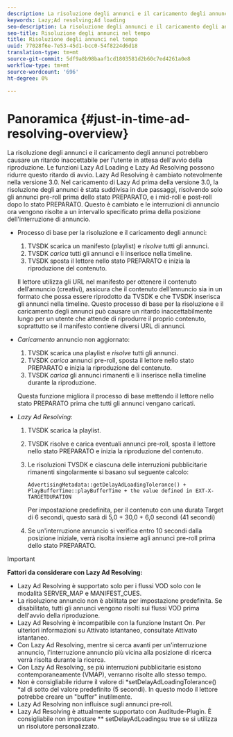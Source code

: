 ```yaml
---
description: La risoluzione degli annunci e il caricamento degli annunci potrebbero causare un ritardo inaccettabile per l'utente in attesa dell'avvio della riproduzione. Le funzioni Lazy Ad Loading e Lazy Ad Resolving possono ridurre questo ritardo di avvio. Lazy Ad Resolving è cambiato notevolmente nella versione 3.0. Nel caricamento di Lazy Ad prima della versione 3.0, la risoluzione degli annunci è stata suddivisa in due passaggi, risolvendo solo gli annunci pre-roll prima dello stato PREPARATO, e i mid-roll e post-roll dopo lo stato PREPARATO. Questo è cambiato e le interruzioni di annuncio ora vengono risolte a un intervallo specificato prima della posizione dell'interruzione di annuncio.
keywords: Lazy;Ad resolving;Ad loading
seo-description: La risoluzione degli annunci e il caricamento degli annunci potrebbero causare un ritardo inaccettabile per l'utente in attesa dell'avvio della riproduzione. Le funzioni Lazy Ad Loading e Lazy Ad Resolving possono ridurre questo ritardo di avvio. Lazy Ad Resolving è cambiato notevolmente nella versione 3.0. Nel caricamento di Lazy Ad prima della versione 3.0, la risoluzione degli annunci è stata suddivisa in due passaggi, risolvendo solo gli annunci pre-roll prima dello stato PREPARATO, e i mid-roll e post-roll dopo lo stato PREPARATO. Questo è cambiato e le interruzioni di annuncio ora vengono risolte a un intervallo specificato prima della posizione dell'interruzione di annuncio.
seo-title: Risoluzione degli annunci nel tempo
title: Risoluzione degli annunci nel tempo
uuid: 77028f6e-7e53-45d1-bcc0-54f8224d6d18
translation-type: tm+mt
source-git-commit: 5df9a8b98baaf1cd1803581d2b60c7ed4261a0e8
workflow-type: tm+mt
source-wordcount: '696'
ht-degree: 0%

---
```



# Panoramica {#just-in-time-ad-resolving-overview}

La risoluzione degli annunci e il caricamento degli annunci potrebbero causare un ritardo inaccettabile per l&#39;utente in attesa dell&#39;avvio della riproduzione. Le funzioni Lazy Ad Loading e Lazy Ad Resolving possono ridurre questo ritardo di avvio. Lazy Ad Resolving è cambiato notevolmente nella versione 3.0. Nel caricamento di Lazy Ad prima della versione 3.0, la risoluzione degli annunci è stata suddivisa in due passaggi, risolvendo solo gli annunci pre-roll prima dello stato PREPARATO, e i mid-roll e post-roll dopo lo stato PREPARATO. Questo è cambiato e le interruzioni di annuncio ora vengono risolte a un intervallo specificato prima della posizione dell&#39;interruzione di annuncio.

* Processo di base per la risoluzione e il caricamento degli annunci:

   1. TVSDK scarica un manifesto (playlist) e *risolve* tutti gli annunci.
   1. TVSDK *carica* tutti gli annunci e li inserisce nella timeline.
   1. TVSDK sposta il lettore nello stato PREPARATO e inizia la riproduzione del contenuto.

   Il lettore utilizza gli URL nel manifesto per ottenere il contenuto dell’annuncio (creativi), assicura che il contenuto dell’annuncio sia in un formato che possa essere riprodotto da TVSDK e che TVSDK inserisca gli annunci nella timeline. Questo processo di base per la risoluzione e il caricamento degli annunci può causare un ritardo inaccettabilmente lungo per un utente che attende di riprodurre il proprio contenuto, soprattutto se il manifesto contiene diversi URL di annunci.

* *Caricamento* annuncio non aggiornato:

   1. TVSDK scarica una playlist e *risolve* tutti gli annunci.
   1. TVSDK *carica* annunci pre-roll, sposta il lettore nello stato PREPARATO e inizia la riproduzione del contenuto.
   1. TVSDK *carica* gli annunci rimanenti e li inserisce nella timeline durante la riproduzione.

   Questa funzione migliora il processo di base mettendo il lettore nello stato PREPARATO prima che tutti gli annunci vengano caricati.

* *Lazy Ad Resolving*:

   1. TVSDK scarica la playlist.
   1. TVSDK risolve e carica eventuali annunci pre-roll, sposta il lettore nello stato PREPARATO e inizia la riproduzione del contenuto.
   1. Le risoluzioni TVSDK e ciascuna delle interruzioni pubblicitarie rimanenti singolarmente si basano sul seguente calcolo:

      `AdvertisingMetadata::getDelayAdLoadingTolerance() + PlayBufferTime::playBufferTime + the value defined in EXT-X-TARGETDURATION`

      Per impostazione predefinita, per il contenuto con una durata Target di 6 secondi, questo sarà di 5,0 + 30,0 + 6,0 secondi (41 secondi)

   1. Se un&#39;interruzione annuncio si verifica entro 10 secondi dalla posizione iniziale, verrà risolta insieme agli annunci pre-roll prima dello stato PREPARATO.

>[!IMPORTANT]
>
>**Fattori da considerare con Lazy Ad Resolving:**
>
>* Lazy Ad Resolving è supportato solo per i flussi VOD solo con le modalità SERVER_MAP e MANIFEST_CUES.
>* La risoluzione annuncio non è abilitata per impostazione predefinita. Se disabilitato, tutti gli annunci vengono risolti sui flussi VOD prima dell&#39;avvio della riproduzione.
>* Lazy Ad Resolving è incompatibile con la funzione Instant On. Per ulteriori informazioni su Attivato istantaneo, consultate Attivato istantaneo.
>* Con Lazy Ad Resolving, mentre si cerca avanti per un&#39;interruzione annuncio, l&#39;interruzione annuncio più vicina alla posizione di ricerca verrà risolta durante la ricerca.
>* Con Lazy Ad Resolving, se più interruzioni pubblicitarie esistono contemporaneamente (VMAP), verranno risolte allo stesso tempo.
>* Non è consigliabile ridurre il valore di *setDelayAdLoadingTolerance() *al di sotto del valore predefinito (5 secondi). In questo modo il lettore potrebbe creare un &quot;buffer&quot; inutilmente.
>* Lazy Ad Resolving non influisce sugli annunci pre-roll.
>* Lazy Ad Resolving è attualmente supportato con Auditude-Plugin. È consigliabile non impostare ** setDelayAdLoadingsu true se si utilizza un risolutore personalizzato.

>


